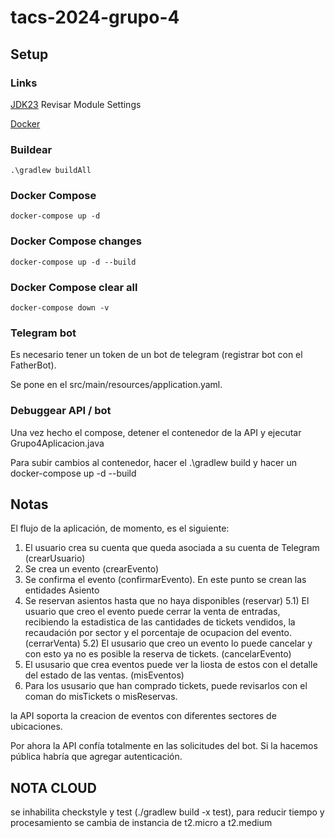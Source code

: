 # tacs-2024-grupo-4

## Setup
### Links
[JDK23](https://www.oracle.com/ar/java/technologies/downloads/)
Revisar Module Settings

[Docker](https://docs.docker.com/get-started/get-docker/)

### Buildear
    .\gradlew buildAll
    
### Docker Compose
    docker-compose up -d
    
### Docker Compose changes
    docker-compose up -d --build

### Docker Compose clear all
    docker-compose down -v
        
### Telegram bot
Es necesario tener un token de un bot de telegram (registrar bot con el FatherBot).

Se pone en el src/main/resources/application.yaml.

### Debuggear API / bot
Una vez hecho el compose, detener el contenedor de la API y ejecutar Grupo4Aplicacion.java

Para subir cambios al contenedor, hacer el .\gradlew build y hacer un docker-compose up -d --build

## Notas
El flujo de la aplicación, de momento, es el siguiente:
1) El usuario crea su cuenta que queda asociada a su cuenta de Telegram (crearUsuario)
2) Se crea un evento (crearEvento)
3) Se confirma el evento (confirmarEvento). En este punto se crean las entidades Asiento
4) Se reservan asientos hasta que no haya disponibles (reservar)
5.1) El usuario que creo el evento puede cerrar la venta de entradas, recibiendo la estadistica de
las cantidades de tickets vendidos, la recaudación por sector y el porcentaje de ocupacion del evento. (cerrarVenta)
5.2) El ususario que creo un evento lo puede cancelar y con esto ya no es posible la reserva de tickets. (cancelarEvento)
6) El ususario que crea eventos puede ver la liosta de estos con el detalle del estado de las ventas. (misEventos)
7) Para los ususario que han comprado tickets, puede revisarlos con el coman do misTickets o misReservas.

la API soporta la creacion de eventos con diferentes sectores de ubicaciones.

Por ahora la API confía totalmente en las solicitudes del bot. Si la hacemos pública habría que agregar autenticación.

## NOTA CLOUD
se inhabilita checkstyle y test (./gradlew build -x test), para reducir tiempo y procesamiento
se cambia de instancia de t2.micro a t2.medium
